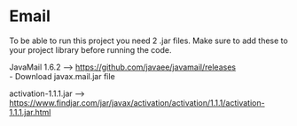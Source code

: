 # Email

To be able to run this project you need 2 .jar files. Make sure to add these to your project library before running the code. 

JavaMail 1.6.2 --> https://github.com/javaee/javamail/releases <br>
    - Download javax.mail.jar file

activation-1.1.1.jar --> https://www.findjar.com/jar/javax/activation/activation/1.1.1/activation-1.1.1.jar.html


